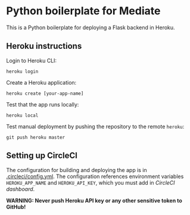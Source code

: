 # Python boilerplate for Mediate

This is a Python boilerplate for deploying a Flask backend in Heroku.

## Heroku instructions

Login to Heroku CLI:

```
heroku login
```

Create a Heroku application:

```
heroku create [your-app-name]
```

Test that the app runs locally:

```
heroku local
```

Test manual deployment by pushing the repository to the remote `heroku`:

```
git push heroku master
```

## Setting up CircleCI

The configuration for building and deploying the app is in [.circleci/config.yml](./.circleci/config.yml). The configuration references environment variables `HEROKU_APP_NAME` and `HEROKU_API_KEY`, which you must add in _CircleCI dashboard_.

**WARNING: Never push Heroku API key or any other sensitive token to GitHub!**
